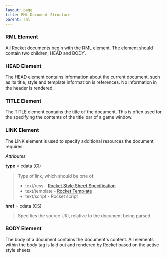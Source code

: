 ```yaml
---
layout: page
title: RML Document Structure
parent: rml
---
```


### RML Element

All Rocket documents begin with the RML element. The element should contain two children, HEAD and BODY.

### HEAD Element

The HEAD element contains information about the current document, such as its title, style and template information is references. No information in the header is rendered.

### TITLE Element

The TITLE element contains the title of the document. This is often used for the specifying the contents of the title bar of a game window.

### LINK Element

The LINK element is used to specify additional resources the document requires.

*Attributes*

**type** = cdata (CI)

>Type of link, which should be one of:
>* text/rcss - [Rocket Style Sheet Specification](../rcss.html)
>* text/template - [Rocket Template](templates.html)
>* text/script - Rocket script

**href** = cdata (CS)

>Specifies the source URI, relative to the document being parsed.

### BODY Element

The body of a document contains the document's content. All elements within the body tag is laid out and rendered by Rocket based on the active style sheets. 